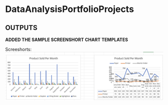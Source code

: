 # DataAnalysisPortfolioProjects

## OUTPUTS 
**ADDED THE SAMPLE SCREENSHORT CHART TEMPLATES**

Screeshorts:
![Screenshort1](https://github.com/Rahulr143/DataAnalysisPortfolioProjects/blob/master/chart%20templates.png)
